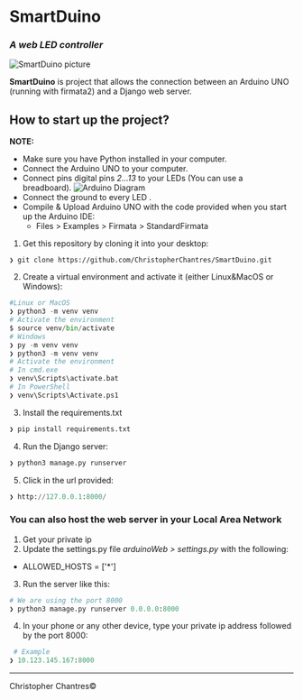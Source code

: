 # SmartDuino
### _A web LED controller_
![SmartDuino picture](https://i.ibb.co/mJ8rhHv/cpt-project-image.png)


**SmartDuino** is project that allows the connection between an Arduino UNO (running with firmata2) and a Django web server.

## How to start up the project?

**NOTE:** 
- Make sure you have Python installed in your computer.
- Connect the Arduino UNO to your computer.
- Connect pins digital pins _2...13_ to your LEDs  (You can use a breadboard).
![Arduino Diagram](https://i.ibb.co/G5kbfs4/cpt-tinkercad-image.png)
- Connect the ground to every LED .
- Compile & Upload Arduino UNO with the code provided when you start up the Arduino IDE:
	- Files > Examples > Firmata > StandardFirmata

1. Get this repository by cloning it into your desktop:
```
❯ git clone https://github.com/ChristopherChantres/SmartDuino.git
```

2. Create a virtual environment and activate it (either Linux&MacOS or Windows):
```python
#Linux or MacOS
❯ python3 -m venv venv
# Activate the environment
$ source venv/bin/activate
# Windows
❯ py -m venv venv
❯ python3 -m venv venv
# Activate the environment
# In cmd.exe
❯ venv\Scripts\activate.bat
# In PowerShell
❯ venv\Scripts\Activate.ps1
```

3. Install the requirements.txt
```python
❯ pip install requirements.txt
```

4. Run the Django server:
```python
❯ python3 manage.py runserver
```

5. Click in the url provided:
```python
❯ http://127.0.0.1:8000/
```

### You can also host the web server in your Local Area Network
1. Get your private ip
2. Update the settings.py file _arduinoWeb > settings.py_ with the following:
- ALLOWED_HOSTS = ['*']
3. Run the server like this:
```python
# We are using the port 8000
❯ python3 manage.py runserver 0.0.0.0:8000
```

4. In your phone or any other device, type your private ip address followed by the port 8000:
```python
 # Example
❯ 10.123.145.167:8000
```
------------
Christopher Chantres&copy;